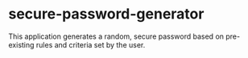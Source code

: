 # secure-password-generator
This application generates a random, secure password based on pre-existing rules and criteria set by the user.

